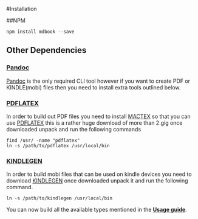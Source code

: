 #Installation

##NPM
```
npm install mdbook --save
```

## Other Dependencies

### [Pandoc](http://johnmacfarlane.net/pandoc)
[Pandoc](http://johnmacfarlane.net/pandoc) is the only required CLI tool however if you want to create PDF or KINDLE(mobi) files then you need to install extra tools outlined below.

### [PDFLATEX](http://www.tug.org/mactex/)
In order to build out PDF files you need to install [MACTEX](http://www.tug.org/mactex/) so that you can use [PDFLATEX](http://www.tug.org/mactex/) this is a rather huge download of more than 2.gig once downloaded unpack and run the following commands

```
find /usr/ -name "pdflatex"
ln -s /path/to/pdflatex /usr/local/bin
```

### [KINDLEGEN](http://www.amazon.com/gp/feature.html?ie=UTF8&docId=1000765211)
In order to build mobi files that can be used on kindle devices you need to download [KINDLEGEN](http://www.amazon.com/gp/feature.html?ie=UTF8&docId=1000765211) once downloaded unpack it and run the following command.

```
ln -s /path/to/kindlegen /usr/local/bin
```

You can now build all the available types mentioned in the [**Usage guide**](#usage).

